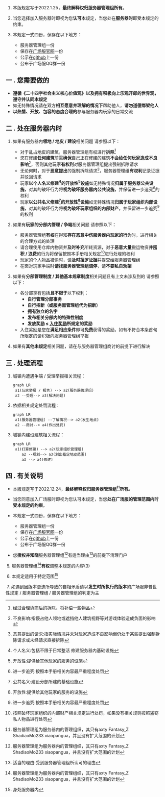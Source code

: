 1. 本版规定写于2022.1.25，**最终解释权归服务器管理组所有**。

2. 当您选择加入服务器时即视为您**认可**本规定，当您处在**服务器时**即受本规定的约束。

3. 本规定一式四份，保存在以下地方：

   - 服务器管理组一份
   - 保存在[广场服官网](g-c-z.cc/rules/)一份
   - 公示在[github](https://github.com/GuangChangZhen/server-rules)上一份
   - 公布于广场服QQ群一份


## 一 . 您需要做的

  - **遵循《二十四字社会主义核心价值观》以及拥有积极向上乐观开郎的世界观，遵守并认同本规定**
  - 如无特殊情况请在双方**相互愿意并理解的情况下**帮助他人，**请勿道德绑架他人**
  - **以热情、开放、包容的态度合理的**参与服务器内玩家的日常交流

## 二 . 处在服务器内时

  1. 如果有服务器内**领地 / 地皮 / 建设**相关问题 请参照以下：

        - 对于乱占地皮的建筑，服务器管理组有权进行**拆除**[^1]
        - 您在修建**任何建筑**前需**确保**自己正在修建的建筑**不会给任何玩家造成不良影响**[^2]，否则其他玩家**有权利**对服务器管理组提出强制拆除请求
        - 无论何时，对于**恶意提出**的强制拆除请求[^3]，服务器管理组**有权利**记录证据并驳回请求
        - 玩家**以个人名义修建[^4]的开放性[^5]设施**如无特殊情况**归属于服务器公共设施**，对其的破坏行为将**视为破坏服务器内公共设施**，并保留进一步追究[^7]的权利
        - 玩家**以公共名义修建[^6]的开放性[^5]设施**如无特殊情况**归属于玩家组织内部设施**，对其的破坏行为将**视为破坏玩家组织的内部财产**，并保留进一步追究[^7]的权利
  2. 如果有**玩家的分部内管理 / 争端**相关问题 请参照以下：
        - 服务器管理组**有权**在得知**存在恶意中伤服务器内玩家的行为**时，进行相关的合理方式的处理
        - 请合理使用仓库内物资并**及时补充**所耗资源，对于**恶意大量**搬运物资**并囤积 / 浪费**的行为将保留按照本手册相关规定[^8]进行处理的权利
        - 玩家的个人物品被偷时，请**及时搜罗证据**并提交给服务器管理组
        - 在面对玩家争端时**请找服务器管理组调停**，请**不要私自劝架**
3. 如果有**分部管理制度 / 其他基本规章制度**相关问题且有上文未涉及到的 请参照以下：
   - 各分部享有包括**且不限于**以下权利：
     - **自行管理分部事务**
     - **自行招新（或服务器管理组代为招新）**
     - **拥有独立的名字**
     - **发布相关分部内的特殊性制度**
     - **发放奖励 ≤ [入住奖励](https://g-c-z.cc/入住奖励/)所规定的奖励**
   - 入住奖励是您在**满足相应条件**即可**免费**获得的奖励。如有不符合本条首句所限定的请积极向服务器管理组举报
4. 如果有**其他未规定**相关问题，请在与服务器管理组商讨的前提下进行解决

[^1]:经过合理协商后的拆除，将补偿一些物品

[^2]:不良影响:指侵占他人领地或遮挡他人建筑视野等对游戏体验造成负面的影响

[^3]:恶意提出的请求:指实际情况并未对玩家造成不良影响[^2]但仍处于某些提出强制拆除请求或未经请求直接拆除

[^4]:个人名义:包括不限于日常整活 修建服务器内基础设施

[^5]:开放性:提供给其他玩家的服务的设施

[^6]:公共名义:建设分部所建的基础设施

[^7]:进一步追究:按照本手册相关内容最严重程度处罚

[^8]:按照破坏玩家组织的内部财产相关规定进行处罚，如果没有相关规则按照盗窃私人物品进行处罚

[^9]:具体请以[官网上的入住奖励](g-c-z.cc/入住奖励/)为准

## 三 . 处理流程

1. 城镇内遭遇争端 / 受理举报相关流程：

   ~~~mermaid
   graph LR
   	a1(玩家举报 / 报告) --> a2(服务器管理组)
   	a2 --受理--> a3(解决问题)
   ~~~

2. 依据相关规定处罚流程：

   ```mermaid
   graph LR
   	a1(服务器管理组) --了解情况--> a2(发生地点)
   	a2 --商讨--> a4(作出处罚)
   ```
   
   
   
3. 城镇内建设建筑相关流程：

   ~~~mermaid
   graph LR
   	a1(打算修建) --> a2(玩家组织管理组)
       a2 --规划--> a3(划出指定地皮范围)
       a3 --> a4(修建)
   ~~~

   
## 四 . 有关说明

- 本版规定写于2022.12.24，**最终解释权归服务器管理组[^4-1]所有。**
- 当您同意加入广场服时即视为您认可本规定，当您**处在广场服的管理范围内时受本规定的约束**。
- 本规定一式四份，保存在以下地方：

  - 服务器管理组一份
  - 保存在[广场服官网](g-c-z.cc/rules/)一份
  - 公示在[github](https://github.com/GuangChangZhen/rules/tree/main)上一份
  - 公布于广场服QQ群一份
- 您**授权并知晓**服务器管理组[^4-1]有适当理由[^4-2]的前提下清理门户

​	5. 服务器管理组[^4-1]**有权**调整本规定的内容(3)

​	6. 本规定适用于特定范围[^4-3]

​	7. 如遇到因版本更迭所导致的自相矛盾请以**发生时所执行的版本**的广场服非普世性规定 / 服务器管理组 / 服务器管理组的判定为主

[^4-1]:服务器管理组为服务器内的管理组织，其只有axty Fantasy_Z ShadiaoMo233 xiaopangua，并且没有扩大范围的计划
[^4-2]:适当的理由:受到服务器管理组所认可的理由
[^4-3]:身处服务器内
